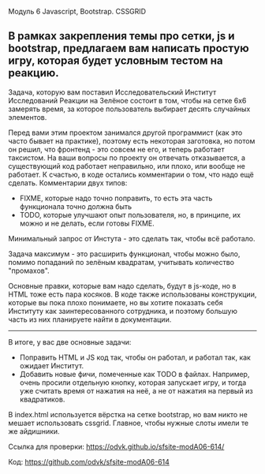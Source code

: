 Модуль 6
Javascript, Bootstrap. CSSGRID

В рамках закрепления темы про сетки, js и bootstrap, предлагаем вам написать простую игру, которая будет условным тестом на реакцию.
-------

Задача, которую вам поставил Исследовательский Институт Исследований Реакции на Зелёное состоит в том, чтобы на сетке 6x6 замерять время, за которое пользователь выбирает десять случайных элементов.

Перед вами этим проектом занимался другой программист (как это часто бывает на практике), поэтому есть некоторая заготовка, но потом он решил, что фронтенд - это совсем не его, и теперь работает таксистом. На ваши вопросы по проекту он отвечать отказывается, а существующий код работает неправильно, или плохо, или вообще не работает. К счастью, в коде остались комментарии о том, что надо ещё сделать. Комментарии двух типов:

- FIXME, которые надо точно поправить, то есть эта часть функционала точно должна быть
- TODO, которые улучшают опыт пользователя, но, в принципе, их можно и не делать, если готовы FIXME.

Минимальный запрос от Инстута - это сделать так, чтобы всё работало.

Задача максимум - это расширить функционал, чтобы можно было, помимо попаданий по зелёным квадратам, учитывать количество "промахов".

Основные правки, которые вам надо сделать, будут в js-коде, но в HTML тоже есть пара косяков. В коде также использованы конструкции, которые вы пока плохо понимаете, но вы хотите показать себя Институту как заинтересованного сотрудника, и поэтому большую часть из них планируете найти в документации.

-----------

В итоге, у вас две основные задачи:

- Поправить HTML и JS код так, чтобы он работал, и работал так, как ожидает Институт.
- Добавить новые фичи, помеченные как TODO в файлах. Например, очень просили отдельную кнопку, которая запускает игру, и тогда уже считать время от нажатия на неё, а не от нажатия на первый из квадратиков.

В index.html используется вёрстка на сетке bootstrap, но вам никто не мешает использовать cssgrid. Главное, чтобы нужные слоты имели те же айдишники.

Ссылка для проверки:
https://odvk.github.io/sfsite-modA06-614/

Код:
https://github.com/odvk/sfsite-modA06-614
